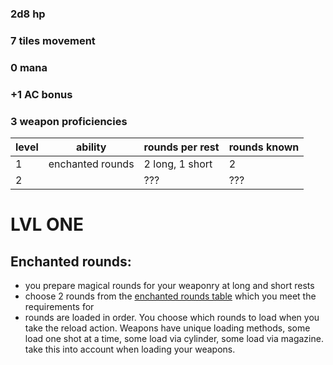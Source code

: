 ### 2d8 hp

### 7 tiles movement

### 0 mana 

### +1 AC bonus

### 3 weapon proficiencies 

| level | ability | rounds per rest | rounds known |
| --- | --- | --- | --- |
| 1 | enchanted rounds | 2 long, 1 short | 2 |
| 2 |  | ??? | ??? |

# LVL ONE

## Enchanted rounds:

  + you prepare magical rounds for your weaponry at long and short rests
  + choose 2 rounds from the [enchanted rounds table](../Equipment/consumables/EnchantedAmmo.md) which you meet the requirements for
  + rounds are loaded in order. You choose which rounds to load when you take the reload action. Weapons have unique loading methods, some load one shot at a time, some load via cylinder, some load via magazine. take this into account when loading your weapons.
    
